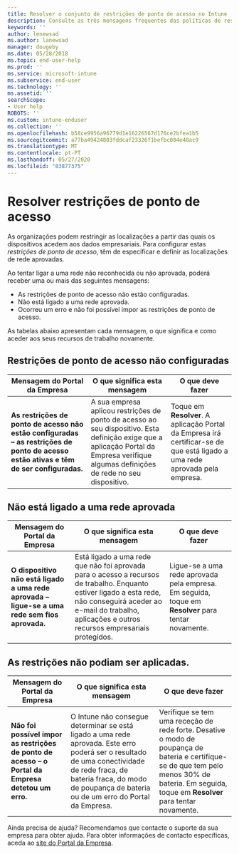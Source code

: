 ```yaml
---
title: Resolver o conjunto de restrições de ponto de acesso no Intune
description: Consulte as três mensagens frequentes das políticas de restrição de ponto de acesso do Intune e saiba como as resolver
keywords: ''
author: lenewsad
ms.author: lanewsad
manager: dougeby
ms.date: 05/28/2018
ms.topic: end-user-help
ms.prod: ''
ms.service: microsoft-intune
ms.subservice: end-user
ms.technology: ''
ms.assetid: ''
searchScope:
- User help
ROBOTS: ''
ms.custom: intune-enduser
ms.collection: ''
ms.openlocfilehash: b58ce9956a96779d1e16226567d170ce2bfea1b5
ms.sourcegitcommit: a77ba49424803fddcaf23326f1befbc004e48ac9
ms.translationtype: MT
ms.contentlocale: pt-PT
ms.lasthandoff: 05/27/2020
ms.locfileid: "83877375"
---
```

# <a name="resolve-access-point-restrictions"></a>Resolver restrições de ponto de acesso

As organizações podem restringir as localizações a partir das quais os dispositivos acedem aos dados empresariais.
Para configurar estas *restrições de ponto de acesso*, têm de especificar e definir as localizações de rede aprovadas.  

Ao tentar ligar a uma rede não reconhecida ou não aprovada, poderá receber uma ou mais das seguintes mensagens:

* As restrições de ponto de acesso não estão configuradas.
* Não está ligado a uma rede aprovada.
* Ocorreu um erro e não foi possível impor as restrições de ponto de acesso.

 As tabelas abaixo apresentam cada mensagem, o que significa e como aceder aos seus recursos de trabalho novamente.

## <a name="access-point-restrictions-not-set-up"></a>Restrições de ponto de acesso não configuradas  
| Mensagem do Portal da Empresa | O que significa esta mensagem | O que deve fazer                                                               
|------------------------|--------------------------|--------------------------|
| **As restrições de ponto de acesso não estão configuradas – as restrições de ponto de acesso estão ativas e têm de ser configuradas.** | A sua empresa aplicou restrições de ponto de acesso ao seu dispositivo. Esta definição exige que a aplicação Portal da Empresa verifique algumas definições de rede no seu dispositivo. | Toque em **Resolver**. A aplicação Portal da Empresa irá certificar-se de que está ligado a uma rede aprovada pela empresa. |

## <a name="not-connected-to-an-approved-network"></a>Não está ligado a uma rede aprovada  

| Mensagem do Portal da Empresa | O que significa esta mensagem | O que deve fazer                                                                   
|------------------------|-----------------------------------|--------------------------|
| **O dispositivo não está ligado a uma rede aprovada – ligue-se a uma rede sem fios aprovada.** | Está ligado a uma rede que não foi aprovada para o acesso a recursos de trabalho. Enquanto estiver ligado a esta rede, não conseguirá aceder ao e-mail do trabalho, aplicações e outros recursos empresariais protegidos. | Ligue-se a uma rede aprovada pela empresa. Em seguida, toque em **Resolver** para tentar novamente. |

## <a name="restrictions-couldnt-be-enforced"></a>As restrições não podiam ser aplicadas.  

| Mensagem do Portal da Empresa | O que significa esta mensagem | O que deve fazer                                                                      
|------------------------|-----------------------------------|--------------------------|
| **Não foi possível impor as restrições de ponto de acesso – o Portal da Empresa detetou um erro.** | O Intune não consegue determinar se está ligado a uma rede aprovada. Este erro poderá ser o resultado de uma conectividade de rede fraca, de bateria fraca, do modo de poupança de bateria ou de um erro do Portal da Empresa. | Verifique se tem uma receção de rede forte. Desative o modo de poupança de bateria e certifique-se de que tem pelo menos 30% de bateria. Em seguida, toque em **Resolver** para tentar novamente. 

Ainda precisa de ajuda? Recomendamos que contacte o suporte da sua empresa para obter ajuda. Para obter informações de contacto específicas, aceda ao [site do Portal da Empresa](https://portal.manage.microsoft.com/#HelpDeskDialog).
